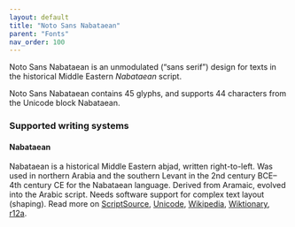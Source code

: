 ```yaml
---
layout: default
title: "Noto Sans Nabataean"
parent: "Fonts"
nav_order: 100
---
```

Noto Sans Nabataean is an unmodulated (“sans serif”) design for texts in the historical Middle Eastern _Nabataean_ script. 

Noto Sans Nabataean contains 45 glyphs, and supports 44 characters from the Unicode block Nabataean.


### Supported writing systems


#### Nabataean

Nabataean is a historical Middle Eastern abjad, written right-to-left. Was used in northern Arabia and the southern Levant in the 2nd century BCE–4th century CE for the Nabataean language. Derived from Aramaic, evolved into the Arabic script. Needs software support for complex text layout (shaping). Read more on [ScriptSource](https://scriptsource.org/scr/Nbat), [Unicode](https://www.unicode.org/versions/Unicode13.0.0/ch10.pdf#G29596), [Wikipedia](https://en.wikipedia.org/wiki/ISO_15924:Nbat), [Wiktionary](https://en.wiktionary.org/wiki/Category:Nabataean_script), [r12a](https://r12a.github.io/scripts/links?iso=Nbat).

